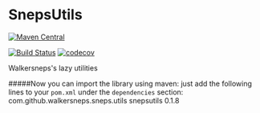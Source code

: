 # SnepsUtils
[![Maven Central](https://maven-badges.herokuapp.com/maven-central/com.github.walkersneps.sneps.utils/snepsutils/badge.svg?style=flat)](http://mvnrepository.com/artifact/com.github.walkersneps.sneps.utils/snepsutils)

[![Build Status](https://travis-ci.org/Walkersneps/SnepsUtils.svg?branch=master)](https://travis-ci.org/Walkersneps/SnepsUtils)
[![codecov](https://codecov.io/gh/Walkersneps/SnepsUtils/branch/master/graph/badge.svg)](https://codecov.io/gh/Walkersneps/SnepsUtils)

Walkersneps's lazy utilities


#####Now you can import the library using maven: just add the following lines to your `pom.xml` under the `dependencies` section:
    <dependency>
        <groupId>com.github.walkersneps.sneps.utils</groupId>
        <artifactId>snepsutils</artifactId>
        <version>0.1.8</version>
    </dependency>
